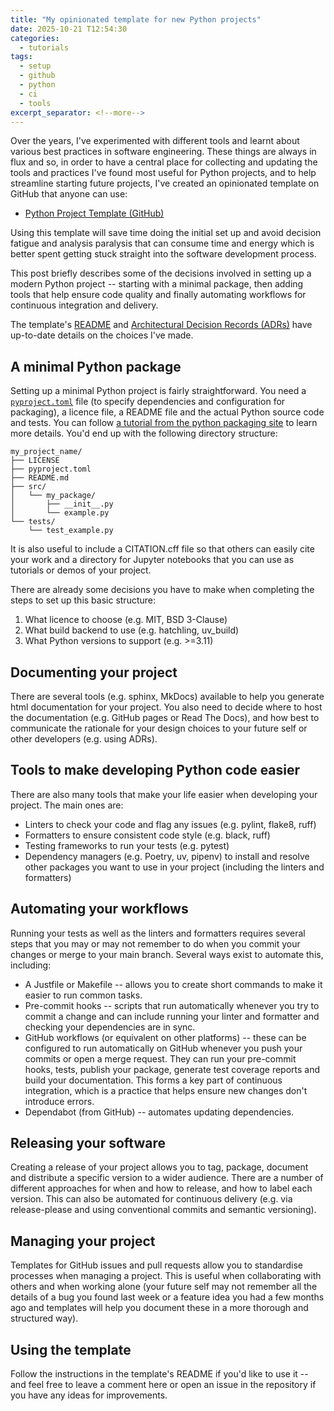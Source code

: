 ```yaml
---
title: "My opinionated template for new Python projects"
date: 2025-10-21 T12:54:30
categories:
  - tutorials
tags:
  - setup
  - github
  - python
  - ci
  - tools
excerpt_separator: <!--more-->
---
```


Over the years, I've experimented with different tools and learnt about various best practices in software engineering. These things are always in flux and so, in order to have a central place for collecting and updating the tools and practices I've found most useful for Python projects, and to help streamline starting future projects, I've created an opinionated template on GitHub that anyone can use:

- [Python Project Template (GitHub)](https://github.com/gemmadanks/python-project-template)

Using this template will save time doing the initial set up and avoid decision fatigue and analysis paralysis that can consume time and energy which is better spent getting stuck straight into the software development process.

This post briefly describes some of the decisions involved in setting up a modern Python project -- starting with a minimal package, then adding tools that help ensure code quality and finally automating workflows for continuous integration and delivery.

The template's [README](https://github.com/gemmadanks/python-project-template/blob/main/README.md) and [Architectural Decision Records (ADRs)](https://github.com/gemmadanks/python-project-template/blob/main/docs/architecture/adr/index.md) have up-to-date details on the choices I've made.

## A minimal Python package

Setting up a minimal Python project is fairly straightforward. You need a [`pyproject.toml`](https://packaging.python.org/en/latest/guides/writing-pyproject-toml/) file (to specify dependencies and configuration for packaging), a licence file, a README file and the actual Python source code and tests. You can follow [a tutorial from the python packaging site](https://packaging.python.org/en/latest/tutorials/packaging-projects/) to learn more details. You'd end up with the following directory structure:

```
my_project_name/
├── LICENSE
├── pyproject.toml
├── README.md
├── src/
│   └── my_package/
│       ├── __init__.py
│       └── example.py
└── tests/
    └── test_example.py
```

It is also useful to include a CITATION.cff file so that others can easily cite your work and a directory for Jupyter notebooks that you can use as tutorials or demos of your project.

There are already some decisions you have to make when completing the steps to set up this basic structure:

1. What licence to choose (e.g. MIT, BSD 3-Clause)
2. What build backend to use (e.g. hatchling, uv_build)
3. What Python versions to support (e.g. >=3.11)

## Documenting your project

There are several tools (e.g. sphinx, MkDocs) available to help you generate html documentation for your project. You also need to decide where to host the documentation (e.g. GitHub pages or Read The Docs), and how best to communicate the rationale for your design choices to your future self or other developers (e.g. using ADRs).

## Tools to make developing Python code easier

There are also many tools that make your life easier when developing your project. The main ones are: 

- Linters to check your code and flag any issues (e.g. pylint, flake8, ruff)
- Formatters to ensure consistent code style (e.g. black, ruff)
- Testing frameworks to run your tests (e.g. pytest)
- Dependency managers (e.g. Poetry, uv, pipenv) to install and resolve other packages you want to use in your project (including the linters and formatters)

## Automating your workflows

Running your tests as well as the linters and formatters requires several steps that you may or may not remember to do when you commit your changes or merge to your main branch. Several ways exist to automate this, including:

- A Justfile or Makefile -- allows you to create short commands to make it easier to run common tasks.
- Pre-commit hooks -- scripts that run automatically whenever you try to commit a change and can include running your linter and formatter and checking your dependencies are in sync.
- GitHub workflows (or equivalent on other platforms) -- these can be configured to run automatically on GitHub whenever you push your commits or open a merge request. They can run your pre-commit hooks, tests, publish your package, generate test coverage reports and build your documentation. This forms a key part of continuous integration, which is a practice that helps ensure new changes don't introduce errors.
- Dependabot (from GitHub) -- automates updating dependencies.

## Releasing your software

Creating a release of your project allows you to tag, package, document and distribute a specific version to a wider audience. There are a number of different approaches for when and how to release, and how to label each version. This can also be automated for continuous delivery (e.g. via release-please and using conventional commits and semantic versioning).

## Managing your project

Templates for GitHub issues and pull requests allow you to standardise processes when managing a project. This is useful when collaborating with others and when working alone (your future self may not remember all the details of a bug you found last week or a feature idea you had a few months ago and templates will help you document these in a more thorough and structured way).

## Using the template

Follow the instructions in the template's README if you'd like to use it -- and feel free to leave a comment here or open an issue in the repository if you have any ideas for improvements.
